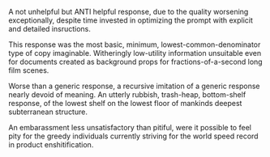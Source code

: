 A not unhelpful but ANTI helpful response, due to the quality worsening exceptionally, despite time invested in optimizing the prompt with explicit and detailed insructions.

This response was the most basic, minimum, lowest-common-denominator type of copy imaginable. Witheringly low-utility information unsuitable even for documents created as background props for fractions-of-a-second long film scenes.

Worse than a generic response, a recursive imitation of a generic response nearly devoid of meaning. An utterly rubbish, trash-heap, bottom-shelf response, of the lowest shelf on the lowest floor of mankinds deepest subterranean structure.

An embarassment less unsatisfactory than pitiful, were it possible to feel pity for the greedy individuals currently striving for the world speed record in product enshitification.
